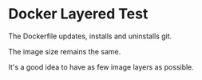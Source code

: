# Docker Layered Test

The Dockerfile updates, installs and uninstalls git.

The image size remains the same.

It's a good idea to have as few image layers as possible.
